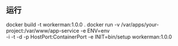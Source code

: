 
## 运行
docker build -t workerman:1.0.0 .
docker run -v /var/apps/your-project:/var/www/app-service -e ENV=env \
-i -t -d -p HostPort:ContainerPort -e INIT=bin/setup workerman:1.0.0

